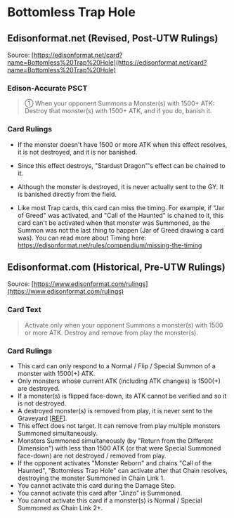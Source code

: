 # Bottomless Trap Hole

## Edisonformat.net (Revised, Post-UTW Rulings)

Source: [https://edisonformat.net/card?name=Bottomless%20Trap%20Hole](https://edisonformat.net/card?name=Bottomless%20Trap%20Hole)

### Edison-Accurate PSCT

> ① When your opponent Summons a Monster(s) with 1500+ ATK:
> Destroy that monster(s) with 1500+ ATK, and if you do, banish it.

### Card Rulings

*   If the monster doesn't have 1500 or more ATK when this effect resolves, it is not destroyed, and it is nor banished.
*   Since this effect destroys, "Stardust Dragon"'s effect can be chained to it.
*   Although the monster is destroyed, it is never actually sent to the GY. It is banished directly from the field.

*   Like most Trap cards, this card can miss the timing.
For example, if "Jar of Greed" was activated,
and "Call of the Haunted" is chained to it,
this card can't be activated when that monster was Summoned,
as the Summon was not the last thing to happen
(Jar of Greed drawing a card was).
You can read more about Timing here:
https://edisonformat.net/rules/compendium/missing-the-timing


## Edisonformat.com (Historical, Pre-UTW Rulings)

Source: [https://www.edisonformat.com/rulings](https://www.edisonformat.com/rulings)

### Card Text

> Activate only when your opponent Summons a monster(s) with 1500 or more ATK. Destroy and remove from play the monster(s).

### Card Rulings

*   This card can only respond to a Normal / Flip / Special Summon of a monster with 1500(+) ATK.
*   Only monsters whose current ATK (including ATK changes) is 1500(+) are destroyed.
*   If a monster(s) is flipped face-down, its ATK cannot be verified and so it is not destroyed.
*   A destroyed monster(s) is removed from play, it is never sent to the Graveyard \[[REF](https://www.pojo.biz/board/showthread.php?t=930293)\].
*   This effect does not target. It can remove from play multiple monsters Summoned simultaneously.
*   Monsters Summoned simultaneously (by "Return from the Different Dimension") with less than 1500 ATK (or that were Special Summoned face-down) are not destroyed / removed from play.
*   If the opponent activates "Monster Reborn" and chains "Call of the Haunted", "Bottomless Trap Hole" can activate after that Chain resolves, destroying the monster Summoned in Chain Link 1.
*   You cannot activate this card during the Damage Step.
*   You cannot activate this card after "Jinzo" is Summoned.
*   You cannot activate this card if a monster(s) is Normal / Special Summoned as Chain Link 2+.



